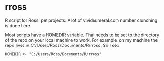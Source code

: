 rross
=====

R script for Ross' pet projects. A lot of vividnumeral.com number crunching is done here.

Most scripts have a HOMEDIR variable. That needs to be set to the directory of the repo on your local machine to work.
For example, on my machine the repo lives in C:/Users/Ross/Documents/R/rross. So I set:
```
HOMEDIR <- "C:/Users/Ross/Documents/R/rross"
```
